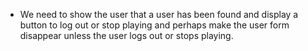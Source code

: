 - We need to show the user that a user has been found and display a button to log out or stop playing and perhaps make the user form disappear unless the user logs out or stops playing.
